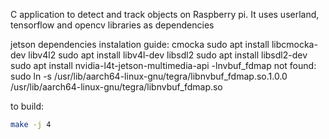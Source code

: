 C application to detect and track objects on Raspberry pi.
It uses userland, tensorflow and opencv libraries as dependencies

jetson dependencies instalation guide:
cmocka
sudo apt install libcmocka-dev
libv4l2
sudo apt install libv4l-dev
libsdl2
sudo apt install libsdl2-dev
sudo apt install nvidia-l4t-jetson-multimedia-api
-lnvbuf_fdmap not found:
sudo ln -s /usr/lib/aarch64-linux-gnu/tegra/libnvbuf_fdmap.so.1.0.0 /usr/lib/aarch64-linux-gnu/tegra/libnvbuf_fdmap.so

to build:
```bash
make -j 4
```
